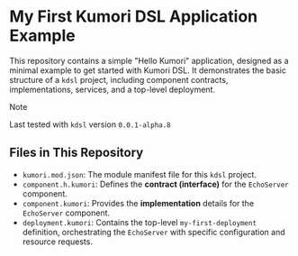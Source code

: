 # My First Kumori DSL Application Example

This repository contains a simple "Hello Kumori" application, designed as a minimal example to get started with Kumori DSL. It demonstrates the basic structure of a `kdsl` project, including component contracts, implementations, services, and a top-level deployment.

> [!NOTE]
> Last tested with `kdsl` version `0.0.1-alpha.8`

## Files in This Repository

* `kumori.mod.json`: The module manifest file for this `kdsl` project.
* `component.h.kumori`: Defines the **contract (interface)** for the `EchoServer` component.
* `component.kumori`: Provides the **implementation** details for the `EchoServer` component.
* `deployment.kumori`: Contains the top-level `my-first-deployment` definition, orchestrating the `EchoServer` with specific configuration and resource requests.
